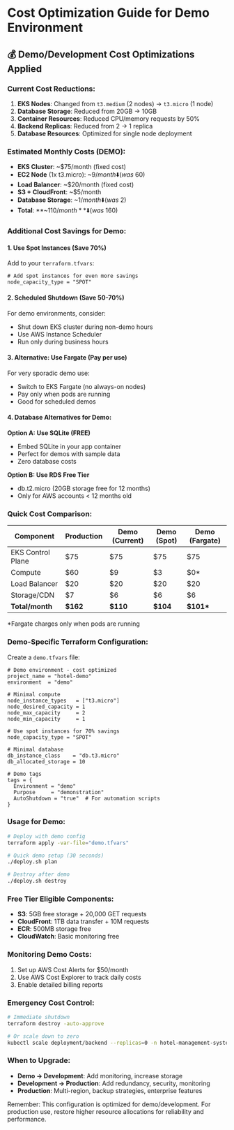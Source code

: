 # Cost Optimization Guide for Demo Environment

## 💰 Demo/Development Cost Optimizations Applied

### Current Cost Reductions:

1. **EKS Nodes**: Changed from `t3.medium` (2 nodes) → `t3.micro` (1 node)
2. **Database Storage**: Reduced from 20GB → 10GB
3. **Container Resources**: Reduced CPU/memory requests by 50%
4. **Backend Replicas**: Reduced from 2 → 1 replica
5. **Database Resources**: Optimized for single node deployment

### Estimated Monthly Costs (DEMO):

- **EKS Cluster**: ~$75/month (fixed cost)
- **EC2 Node** (1x t3.micro): ~$9/month ⬇️ (was ~$60)
- **Load Balancer**: ~$20/month (fixed cost)
- **S3 + CloudFront**: ~$5/month
- **Database Storage**: ~$1/month ⬇️ (was ~$2)
- **Total**: **~$110/month** ⬇️ (was ~$160)

### Additional Cost Savings for Demo:

#### 1. Use Spot Instances (Save 70%)

Add to your `terraform.tfvars`:

```hcl
# Add spot instances for even more savings
node_capacity_type = "SPOT"
```

#### 2. Scheduled Shutdown (Save 50-70%)

For demo environments, consider:

- Shut down EKS cluster during non-demo hours
- Use AWS Instance Scheduler
- Run only during business hours

#### 3. Alternative: Use Fargate (Pay per use)

For very sporadic demo use:

- Switch to EKS Fargate (no always-on nodes)
- Pay only when pods are running
- Good for scheduled demos

#### 4. Database Alternatives for Demo:

**Option A: Use SQLite (FREE)**

- Embed SQLite in your app container
- Perfect for demos with sample data
- Zero database costs

**Option B: Use RDS Free Tier**

- db.t2.micro (20GB storage free for 12 months)
- Only for AWS accounts < 12 months old

### Quick Cost Comparison:

| Component         | Production | Demo (Current) | Demo (Spot) | Demo (Fargate) |
| ----------------- | ---------- | -------------- | ----------- | -------------- |
| EKS Control Plane | $75        | $75            | $75         | $75            |
| Compute           | $60        | $9             | $3          | $0\*           |
| Load Balancer     | $20        | $20            | $20         | $20            |
| Storage/CDN       | $7         | $6             | $6          | $6             |
| **Total/month**   | **$162**   | **$110**       | **$104**    | **$101\***     |

\*Fargate charges only when pods are running

### Demo-Specific Terraform Configuration:

Create a `demo.tfvars` file:

```hcl
# Demo environment - cost optimized
project_name = "hotel-demo"
environment  = "demo"

# Minimal compute
node_instance_types   = ["t3.micro"]
node_desired_capacity = 1
node_max_capacity     = 2
node_min_capacity     = 1

# Use spot instances for 70% savings
node_capacity_type = "SPOT"

# Minimal database
db_instance_class    = "db.t3.micro"
db_allocated_storage = 10

# Demo tags
tags = {
  Environment = "demo"
  Purpose     = "demonstration"
  AutoShutdown = "true"  # For automation scripts
}
```

### Usage for Demo:

```bash
# Deploy with demo config
terraform apply -var-file="demo.tfvars"

# Quick demo setup (30 seconds)
./deploy.sh plan

# Destroy after demo
./deploy.sh destroy
```

### Free Tier Eligible Components:

- **S3**: 5GB free storage + 20,000 GET requests
- **CloudFront**: 1TB data transfer + 10M requests
- **ECR**: 500MB storage free
- **CloudWatch**: Basic monitoring free

### Monitoring Demo Costs:

1. Set up AWS Cost Alerts for $50/month
2. Use AWS Cost Explorer to track daily costs
3. Enable detailed billing reports

### Emergency Cost Control:

```bash
# Immediate shutdown
terraform destroy -auto-approve

# Or scale down to zero
kubectl scale deployment/backend --replicas=0 -n hotel-management-system-app
```

### When to Upgrade:

- **Demo → Development**: Add monitoring, increase storage
- **Development → Production**: Add redundancy, security, monitoring
- **Production**: Multi-region, backup strategies, enterprise features

Remember: This configuration is optimized for demo/development. For production use, restore higher resource allocations for reliability and performance.

